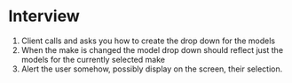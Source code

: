 # Interview


1. Client calls and asks you how to create the drop down for the models
2. When the make is changed the model drop down should reflect just the models for the currently selected make 
3. Alert the user somehow, possibly display on the screen, their selection. 


